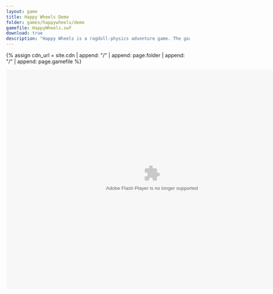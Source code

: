 ```yaml
---
layout: game
title: Happy Wheels Demo
folder: games/happywheels/demo
gamefile: HappyWheels.swf
download: true
description: "Happy Wheels is a ragdoll-physics adventure game. The goal is to get to the finish line without getting killed."
---
```



{% assign cdn_url = site.cdn | append: "/" | append: page.folder | append: "/" | append: page.gamefile %}

<object type="application/x-shockwave-flash" data="{{ cdn_url }}" id="swfObjID" width="800px" height="600px"></object>
